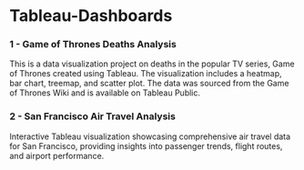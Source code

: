# Tableau-Dashboards
### 1 - Game of Thrones Deaths Analysis
This is a data visualization project on deaths in the popular TV series, Game of Thrones created using Tableau. The visualization includes a heatmap, bar chart, treemap, and scatter plot. The data was sourced from the Game of Thrones Wiki and is available on Tableau Public.

### 2 - San Francisco Air Travel Analysis
Interactive Tableau visualization showcasing comprehensive air travel data for San Francisco, providing insights into passenger trends, flight routes, and airport performance.
